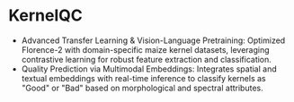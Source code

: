 # KernelQC

- Advanced Transfer Learning & Vision-Language Pretraining: Optimized Florence-2 with domain-specific maize kernel datasets, leveraging contrastive learning for robust feature extraction and classification.
- Quality Prediction via Multimodal Embeddings: Integrates spatial and textual embeddings with real-time inference to classify kernels as "Good" or "Bad" based on morphological and spectral attributes.

